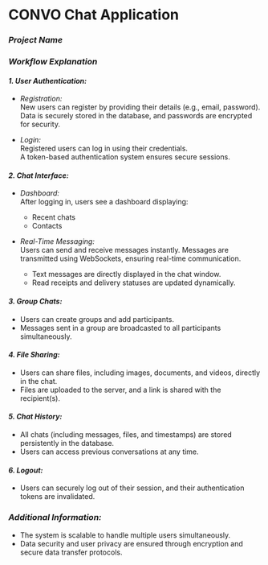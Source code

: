 # CONVO Chat Application
### *Project Name*  

### *Workflow Explanation*

#### *1. User Authentication:*
- *Registration:*  
  New users can register by providing their details (e.g., email, password).  
  Data is securely stored in the database, and passwords are encrypted for security.

- *Login:*  
  Registered users can log in using their credentials.  
  A token-based authentication system ensures secure sessions.

#### *2. Chat Interface:*
- *Dashboard:*  
  After logging in, users see a dashboard displaying:  
  - Recent chats  
  - Contacts  
  
- *Real-Time Messaging:*  
  Users can send and receive messages instantly. Messages are transmitted using WebSockets, ensuring real-time communication.  
  - Text messages are directly displayed in the chat window.  
  - Read receipts and delivery statuses are updated dynamically.

#### *3. Group Chats:*
- Users can create groups and add participants.  
- Messages sent in a group are broadcasted to all participants simultaneously.  


#### *4. File Sharing:*
- Users can share files, including images, documents, and videos, directly in the chat.  
- Files are uploaded to the server, and a link is shared with the recipient(s).  


#### *5. Chat History:*
- All chats (including messages, files, and timestamps) are stored persistently in the database.  
- Users can access previous conversations at any time.


#### *6. Logout:*
- Users can securely log out of their session, and their authentication tokens are invalidated.  


### *Additional Information:*
- The system is scalable to handle multiple users simultaneously.
- Data security and user privacy are ensured through encryption and secure data transfer protocols.  

